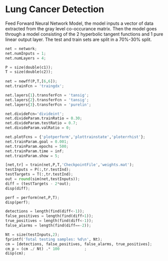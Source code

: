 # Lung Cancer Detection

Feed Forward Neural Network Model, the model inputs a vector of data extracted from the gray level co-occurance matrix. Then the model goes through a model consisting of the 2 hyperbolic tangent functions and 1 pure linear output layer. The test and train sets are split in a 70%-30% split. 

```python
net = network;
net.numInputs = 1;
net.numLayers = 4;

P = size(double(c1));  
T = size(double(c2)); 
   
net = newff(P,T,[6,6]);
net.trainFcn = 'traingdx';

net.layers{1}.transferFcn = 'tansig';
net.layers{2}.transferFcn = 'tansig';
net.layers{3}.transferFcn = 'purelin';

net.divideFcn='divideint';
net.divideParam.trainRatio = 0.30;
net.divideParam.testRatio = 0.7;
net.divideParam.valRatio = 0;

net.plotFcns = {'plotperform','plottrainstate','ploterrhist'};
net.trainParam.goal = 0.001;
net.trainParam.epochs = 500;
net.trainParam.time = inf;
net.trainParam.show = 5;

[net,tr] = train(net,P,T,'CheckpointFile','weights.mat');
testInputs = P(:,tr.testInd);
testTargets = T(:,tr.testInd);
out = round(sim(net,testInputs)); 
diff = (testTargets - 2*out);
disp(diff);

perf = perform(net,P,T);
disp(perf);

detections = length(find(diff<-1));
false_positives = length(find(diff>1));
true_positives = length(find(diff<-1));
false_alarms = length(find(diff==-2));

Nt = size(testInputs,2);           
fprintf('Total testing samples: %d\n', Nt);
cm = [detections, false_positives, false_alarms, true_positives];
cm_p = (cm ./ Nt) .* 100           ;
disp(cm);
```
